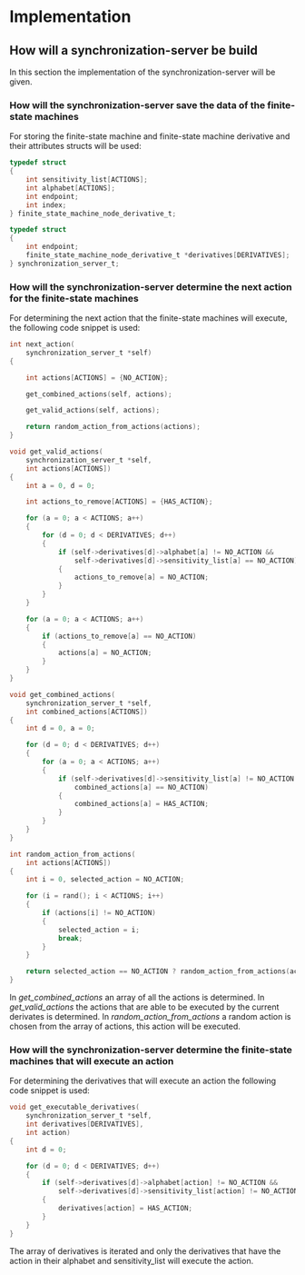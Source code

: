 # Implementation

## How will a synchronization-server be build

In this section the implementation of the synchronization-server will be given.

### How will the synchronization-server save the data of the finite-state machines

For storing the finite-state machine and finite-state machine derivative and their attributes structs will be used:

``` C
typedef struct
{
    int sensitivity_list[ACTIONS];
    int alphabet[ACTIONS];
    int endpoint;
    int index;
} finite_state_machine_node_derivative_t;

typedef struct
{
    int endpoint;
    finite_state_machine_node_derivative_t *derivatives[DERIVATIVES];
} synchronization_server_t;
```

### How will the synchronization-server determine the next action for the finite-state machines

For determining the next action that the finite-state machines will execute, the following code snippet is used:

``` C
int next_action(
    synchronization_server_t *self)
{

    int actions[ACTIONS] = {NO_ACTION};

    get_combined_actions(self, actions);

    get_valid_actions(self, actions);

    return random_action_from_actions(actions);
}

void get_valid_actions(
    synchronization_server_t *self,
    int actions[ACTIONS])
{
    int a = 0, d = 0;

    int actions_to_remove[ACTIONS] = {HAS_ACTION};

    for (a = 0; a < ACTIONS; a++)
    {
        for (d = 0; d < DERIVATIVES; d++)
        {
            if (self->derivatives[d]->alphabet[a] != NO_ACTION &&
                self->derivatives[d]->sensitivity_list[a] == NO_ACTION)
            {
                actions_to_remove[a] = NO_ACTION;
            }
        }
    }

    for (a = 0; a < ACTIONS; a++)
    {
        if (actions_to_remove[a] == NO_ACTION)
        {
            actions[a] = NO_ACTION;
        }
    }
}

void get_combined_actions(
    synchronization_server_t *self,
    int combined_actions[ACTIONS])
{
    int d = 0, a = 0;

    for (d = 0; d < DERIVATIVES; d++)
    {
        for (a = 0; a < ACTIONS; a++)
        {
            if (self->derivatives[d]->sensitivity_list[a] != NO_ACTION &&
                combined_actions[a] == NO_ACTION)
            {
                combined_actions[a] = HAS_ACTION;
            }
        }
    }
}

int random_action_from_actions(
    int actions[ACTIONS])
{
    int i = 0, selected_action = NO_ACTION;

    for (i = rand(); i < ACTIONS; i++)
    {
        if (actions[i] != NO_ACTION)
        {
            selected_action = i;
            break;
        }
    }

    return selected_action == NO_ACTION ? random_action_from_actions(actions) : selected_action;
}
```

In *get_combined_actions* an array of all the actions is determined. In *get_valid_actions* the actions that are able to be executed by the current derivates is determined. In *random_action_from_actions* a random action is chosen from the array of actions, this action will be executed.

### How will the synchronization-server determine the finite-state machines that will execute an action

For determining the derivatives that will execute an action the following code snippet is used:

``` c
void get_executable_derivatives(
    synchronization_server_t *self,
    int derivatives[DERIVATIVES],
    int action)
{
    int d = 0;

    for (d = 0; d < DERIVATIVES; d++)
    {
        if (self->derivatives[d]->alphabet[action] != NO_ACTION &&
            self->derivatives[d]->sensitivity_list[action] != NO_ACTION)
        {
            derivatives[action] = HAS_ACTION;
        }
    }
}
```

The array of derivatives is iterated and only the derivatives that have the action in their alphabet and sensitivity_list will execute the action.